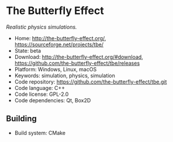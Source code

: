 # The Butterfly Effect

_Realistic physics simulations._

- Home: http://the-butterfly-effect.org/, https://sourceforge.net/projects/tbe/
- State: beta 
- Download: http://the-butterfly-effect.org/#download, https://github.com/the-butterfly-effect/tbe/releases
- Platform: Windows, Linux, macOS
- Keywords: simulation, physics, simulation
- Code repository: https://github.com/the-butterfly-effect/tbe.git
- Code language: C++
- Code license: GPL-2.0
- Code dependencies: Qt, Box2D

## Building

- Build system: CMake
